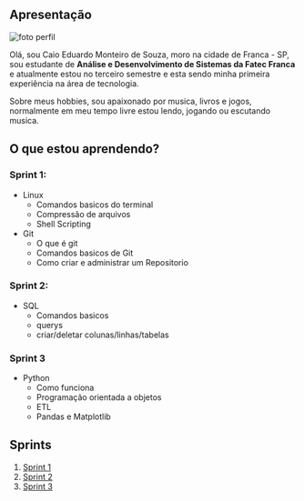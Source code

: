 ## Apresentação

![foto perfil](https://avatars.githubusercontent.com/u/26350650?v=4)

Olá, sou Caio Eduardo Monteiro de Souza, moro na cidade de Franca - SP, sou estudante de **Análise e Desenvolvimento de Sistemas da Fatec Franca** e atualmente estou no terceiro semestre e esta sendo minha primeira experiência na área de tecnologia.

Sobre meus hobbies, sou apaixonado por musica, livros e jogos, normalmente em meu tempo livre estou lendo, jogando ou escutando musica.

## O que estou aprendendo?
### Sprint 1:
* Linux
    * Comandos basicos do terminal
    * Compressão de arquivos
    * Shell Scripting
* Git
    * O que é git
    * Comandos basicos de Git
    * Como criar e administrar um Repositorio

### Sprint 2:
* SQL
    * Comandos basicos 
    * querys
    * criar/deletar colunas/linhas/tabelas

### Sprint 3
* Python
    * Como funciona
    * Programação orientada a objetos
    * ETL
    * Pandas e Matplotlib

## Sprints 

1. [Sprint 1](Sprint%201/README.md)
2. [Sprint 2](Sprint%202/README.md)
3. [Sprint 3](Sprint%203/README.md)